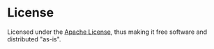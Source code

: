 # License #

Licensed under the [Apache License](http://www.apache.org/licenses/LICENSE-2.0), thus making it free software and distributed "as-is".